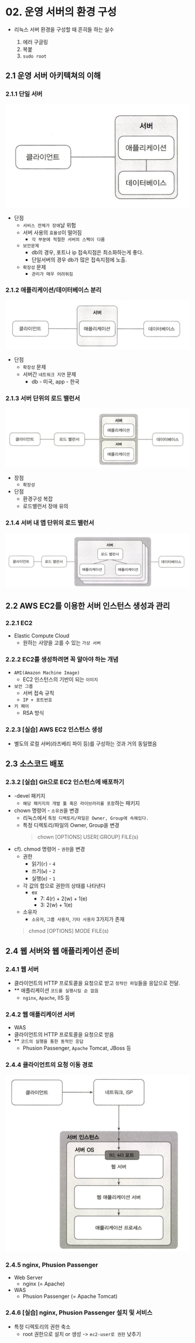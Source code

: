 # 02. 운영 서버의 환경 구성

- 리눅스 서버 환경을 구성할 때 흔히들 하는 실수

  1. 에러 구글링
  2. 복붙
  3. `sudo root`

## 2.1 운영 서버 아키텍쳐의 이해

### 2.1.1 단일 서버

![one-server](/resources/one-server.png)

- 단점
  - `서비스 전체가 장애`날 위험
  - 서버 사용의 `효율성`이 떨어짐
    - `각 부분에 적절한 서버의 스펙이 다름`
  - `보안문제`
    - db의 경우, 포트나 ip 접속지점은 최소화하는게 좋다.
    - 단일서버의 경우 db가 많은 접속지점에 노출.
  - `확장성` 문제
    - `관리가 매우 어려워짐`

### 2.1.2 애플리케이션/데이터베이스 분리

![app-db-server](/resources/app-db-server.png)

- 단점
  - `확장성` 문제
  - 서버간 `네트워크 지연` 문제
    - db - 미국, app - 한국

### 2.1.3 서버 단위의 로드 밸런서

![load-balancer](/resources/load-balancer.png)

- 장점
  - `확장성`
- 단점
  - 환경구성 복잡
  - 로드밸런서 장애 유의

### 2.1.4 서버 내 앱 단위의 로드 밸런서

![app-load-balancer](/resources/app-load-balancer.png)

## 2.2 AWS EC2를 이용한 서버 인스턴스 생성과 관리

### 2.2.1 EC2

- Elastic Compute Cloud
  - 원하는 사양을 고를 수 있는 `가상 서버`

### 2.2.2 EC2를 생성하려면 꼭 알아야 하는 개념

- `AMI(Amazon Machine Image)`
  - EC2 인스턴스의 기반이 되는 `이미지`
- `보안 그룹`
  - 서버 접속 규칙
  - `IP + 포트번호`
- `키 페어`
  - RSA 방식

### 2.2.3 [실습] AWS EC2 인스턴스 생성

- 별도의 로컬 서버(라즈베리 파이 등)를 구성하는 것과 거의 동일했음

## 2.3 소스코드 배포

### 2.3.2 [실습] Git으로 EC2 인스턴스에 배포하기

- -devel 패키지
  - `해당 패키지의 개발 툴 혹은 라이브러리를 포함`하는 패키지
- chown 명령어 - `소유권`을 변경
  - 리눅스에서 `특정 디렉토리/파일은 Owner, Group에 속해있다.`
  - 특정 디렉토리/파일의 Owner, Group을 변경
    > chown [OPTIONS] USER[:GROUP] FILE(s)
- cf). chmod 명령어 - `권한`을 변경
  - 권한
    - 읽기(`r`) - `4`
    - 쓰기(`w`) - `2`
    - 실행(`e`) - `1`
  - 각 값의 합으로 권한의 상태를 나타낸다
    - ex
      - 7: 4(r) + 2(w) + 1(e)
      - 3: 2(w) + 1(e)
  - 소유자
    - `소유자`, `그룹 사용자`, `기타 사용자` 3가지가 존재
  > chmod [OPTIONS] MODE FILE(s)
  

## 2.4 웹 서버와 웹 애플리케이션 준비

### 2.4.1 웹 서버

- 클라이언트의 HTTP 프로토콜을 요청으로 받고 `정적인 파일`들을 응답으로 전달.
- \*\* 애플리케이션 `코드를 실행시킬 순 없음`
  - `nginx`, `Apache`, IIS 등

### 2.4.2 웹 애플리케이션 서버

- WAS
- 클라이언트의 HTTP 프로토콜을 요청으로 받음
- \*\* `코드의 실행을 통한 동적인 응답`
  - Phusion Passenger, `Apache` Tomcat, JBoss 등

### 2.4.4 클라이언트의 요청 이동 경로

![client-process](/resources/client-process.png)

### 2.4.5 nginx, Phusion Passenger

- Web Server
  - nginx (= Apache)
- WAS
  - Phusion Passenger (= Apache Tomcat)

### 2.4.6 [실습] nginx, Phusion Passenger 설치 및 서비스

- 특정 디렉토리의 권한 축소
  - root 권한으로 설치 or 생성 -> `ec2-user로 권한` 낮추기
